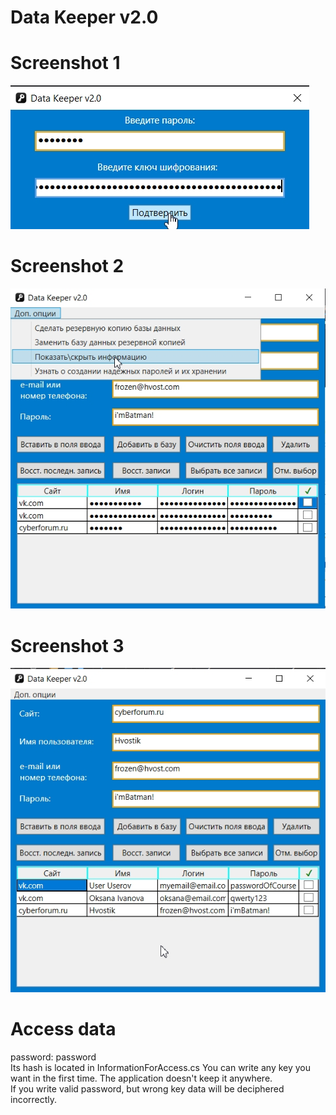 # Data Keeper v2.0
# Screenshot 1
![alt text](Screenshots/1.jpg)
# Screenshot 2
![alt text](Screenshots/2.jpg)
# Screenshot 3
![alt text](Screenshots/3.jpg)
# Access data
password: password  
Its hash is located in InformationForAccess.cs
You can write any key you want in the first time. The application doesn't keep it anywhere.  
If you write valid password, but wrong key data will be deciphered incorrectly.
